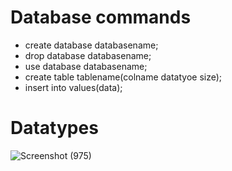 # Database commands
* create database databasename;
* drop database databasename;
* use database databasename;
* create table tablename(colname datatyoe size);
* insert into values(data);
# Datatypes
![Screenshot (975)](https://github.com/user-attachments/assets/f50f0706-6de6-4066-a7e8-58069b216863)

